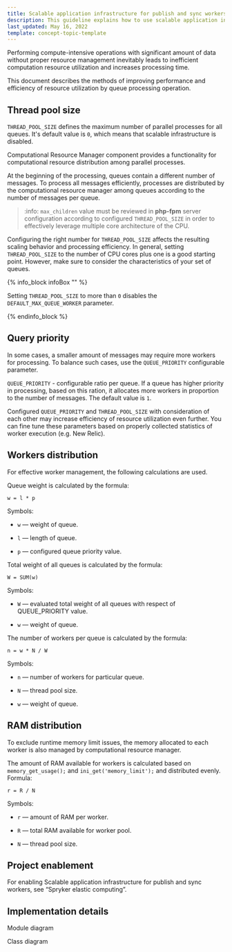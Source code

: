 ```yaml
---
title: Scalable application infrastructure for publish and sync workers
description: This guideline explains how to use scalable application infrastructure.
last_updated: May 16, 2022
template: concept-topic-template
---
```



Performing compute-intensive operations with significant amount of data without proper resource management inevitably leads to inefficient computation resource utilization and increases processing time.

This document describes the methods of improving performance and efficiency of resource utilization by queue processing operation.

## Thread pool size

`THREAD_POOL_SIZE` defines the maximum number of parallel processes for all queues. It's default value is `0`, which means that scalable infrastructure is disabled.

Computational Resource Manager component provides a functionality for computational resource distribution among parallel processes. 

At the beginning of the processing, queues contain a different number of messages. To process all messages efficiently, processes are distributed by the computational resource manager among queues according to the number of messages per queue.

> :info: `max_children` value must be reviewed in **php-fpm** server configuration according to configured `THREAD_POOL_SIZE` in order to effectively leverage multiple core architecture of the CPU.

Configuring the right number for `THREAD_POOL_SIZE` affects the resulting scaling behavior and processing efficiency. In general, setting `THREAD_POOL_SIZE` to the number of CPU cores plus one is a good starting point. However, make sure to consider the characteristics of your set of queues.

{% info_block infoBox "" %}

Setting `THREAD_POOL_SIZE` to more than `0` disables the `DEFAULT_MAX_QUEUE_WORKER` parameter.

{% endinfo_block %}


## Query priority

In some cases, a smaller amount of messages may require more workers for processing. To balance such cases, use the `QUEUE_PRIORITY` configurable parameter.

`QUEUE_PRIORITY` - configurable ratio per queue. If a queue has higher priority in processing, based on this ration, it allocates more workers in proportion to the number of messages. The default value is `1`.

Configured `QUEUE_PRIORITY` and `THREAD_POOL_SIZE` with consideration of each other may increase efficiency of resource utilization even further. You can fine tune these parameters based on properly collected statistics of worker execution (e.g. New Relic).

## Workers distribution

For effective worker management, the following calculations are used.

Queue weight is calculated by the formula:

`w = l * p`

Symbols:

* `w` — weight of queue.

* `l` — length of queue.

* `p` — configured queue priority value.

Total weight of all queues is calculated by the formula:

`W = SUM(w)`

Symbols:

* `W` — evaluated total weight of all queues with respect of QUEUE_PRIORITY value.

* `w` — weight of queue.

The number of workers per queue is calculated by the formula:

`n = w * N / W`

Symbols:

* `n` — number of workers for particular queue.

* `N` — thread pool size.

* `w` — weight of queue.

## RAM distribution

To exclude runtime memory limit issues, the memory allocated to each worker is also managed by computational resource manager.

The amount of RAM available for workers is calculated based on `memory_get_usage();` and `ini_get('memory_limit');` and distributed evenly. Formula:

`r = R / N`

Symbols:

* `r` — amount of RAM per worker.

* `R` — total RAM available for worker pool.

* `N` — thread pool size.

## Project enablement

For enabling Scalable application infrastructure for publish and sync workers, see “Spryker elastic computing”.

## Implementation details

Module diagram

Class diagram

